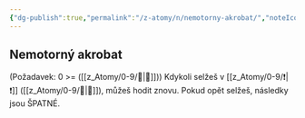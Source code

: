 ```yaml
---
{"dg-publish":true,"permalink":"/z-atomy/n/nemotorny-akrobat/","noteIcon":""}
---
```


## Nemotorný akrobat
(Požadavek: 0 >= ([[z_Atomy/0-9/🎯\|🎯]])) Kdykoli selžeš v [[z_Atomy/0-9/❗\|❗]] ([[z_Atomy/0-9/🎯\|🎯]]), můžeš hodit znovu. Pokud opět selžeš, následky jsou ŠPATNÉ.